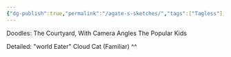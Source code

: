 ```yaml
---
{"dg-publish":true,"permalink":"/agate-s-sketches/","tags":["Tagless"],"noteIcon":""}
---
```


Doodles:
The Courtyard, With Camera Angles
The Popular Kids

Detailed:
"world Eater" Cloud Cat (Familiar) ^^
